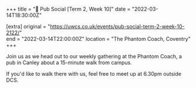 +++
title = "🍔 Pub Social [Term 2, Week 10]"
date = "2022-03-14T18:30:00Z"

[extra]
original = "https://uwcs.co.uk/events/pub-social-term-2-week-10-2122/"    
end = "2022-03-14T22:00:00Z"
location = "The Phantom Coach, Coventry"
+++

Join us as we head out to our weekly gathering at the Phantom Coach, a pub in Canley about a 15-minute walk from campus.

If you'd like to walk there with us, feel free to meet up at 6.30pm outside DCS.


